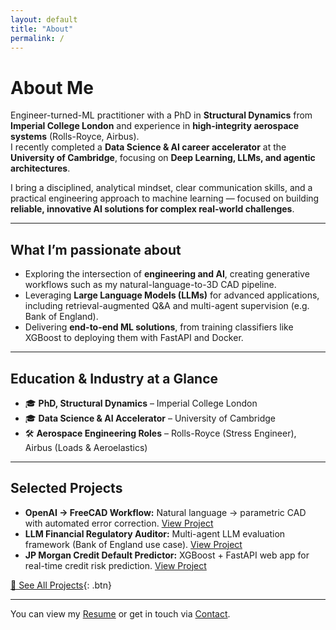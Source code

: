 ```yaml
---
layout: default
title: "About"
permalink: /
---
```


# About Me

Engineer-turned-ML practitioner with a PhD in **Structural Dynamics** from **Imperial College London** and experience in **high-integrity aerospace systems** (Rolls-Royce, Airbus).  
I recently completed a **Data Science & AI career accelerator** at the **University of Cambridge**, focusing on **Deep Learning, LLMs, and agentic architectures**.  

I bring a disciplined, analytical mindset, clear communication skills, and a practical engineering approach to machine learning — focused on building **reliable, innovative AI solutions for complex real-world challenges**.

---

## What I’m passionate about

- Exploring the intersection of **engineering and AI**, creating generative workflows such as my natural-language-to-3D CAD pipeline.  
- Leveraging **Large Language Models (LLMs)** for advanced applications, including retrieval-augmented Q&A and multi-agent supervision (e.g. Bank of England).  
- Delivering **end-to-end ML solutions**, from training classifiers like XGBoost to deploying them with FastAPI and Docker.  

---

## Education & Industry at a Glance
- 🎓 **PhD, Structural Dynamics** – Imperial College London  
- 🎓 **Data Science & AI Accelerator** – University of Cambridge  
- 🛠 **Aerospace Engineering Roles** – Rolls-Royce (Stress Engineer), Airbus (Loads & Aeroelastics)  

---

## Selected Projects

- **OpenAI → FreeCAD Workflow:** Natural language → parametric CAD with automated error correction. [View Project](/projects/openai-to-freecad-workflow/)  
- **LLM Financial Regulatory Auditor:** Multi-agent LLM evaluation framework (Bank of England use case). [View Project](/projects/llm-financial-regulatory-auditor/)  
- **JP Morgan Credit Default Predictor:** XGBoost + FastAPI web app for real-time credit risk prediction. [View Project](/projects/jpmorgan-credit-default-app/)  

[🔗 See All Projects](/projects){: .btn}

---


You can view my [Resume](/resume) or get in touch via [Contact](/contact).
